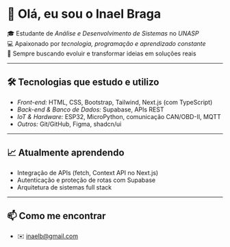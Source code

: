 
# 👋 Olá, eu sou o Inael Braga  

🎓 Estudante de *Análise e Desenvolvimento de Sistemas* no *UNASP*  
💻 Apaixonado por *tecnologia, programação e aprendizado constante*  
🚀 Sempre buscando evoluir e transformar ideias em soluções reais  

---

## 🛠️ Tecnologias que estudo e utilizo
- *Front-end:* HTML, CSS, Bootstrap, Tailwind, Next.js (com TypeScript)  
- *Back-end & Banco de Dados:* Supabase, APIs REST  
- *IoT & Hardware:* ESP32, MicroPython, comunicação CAN/OBD-II, MQTT  
- *Outros:* Git/GitHub, Figma, shadcn/ui  

---

## 📈 Atualmente aprendendo
- Integração de APIs (fetch, Context API no Next.js)  
- Autenticação e proteção de rotas com Supabase  
- Arquitetura de sistemas full stack  

---

## 📫 Como me encontrar
- ✉️ inaelb@gmail.com
